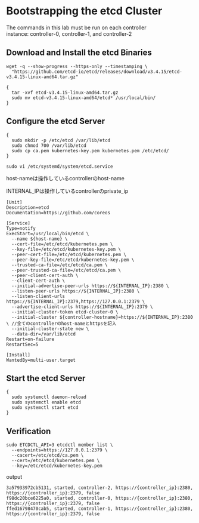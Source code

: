 # Bootstrapping the etcd Cluster
The commands in this lab must be run on each controller instance: controller-0, controller-1, and controller-2

## Download and Install the etcd Binaries
```
wget -q --show-progress --https-only --timestamping \
  "https://github.com/etcd-io/etcd/releases/download/v3.4.15/etcd-v3.4.15-linux-amd64.tar.gz"
```
```
{
  tar -xvf etcd-v3.4.15-linux-amd64.tar.gz
  sudo mv etcd-v3.4.15-linux-amd64/etcd* /usr/local/bin/
}
```
## Configure the etcd Server
```
{
  sudo mkdir -p /etc/etcd /var/lib/etcd
  sudo chmod 700 /var/lib/etcd
  sudo cp ca.pem kubernetes-key.pem kubernetes.pem /etc/etcd/
}
```
```
sudo vi /etc/systemd/system/etcd.service
```
host-nameは操作しているcontrollerのhost-name

INTERNAL_IPは操作しているcontrollerのprivate_ip
```
[Unit]
Description=etcd
Documentation=https://github.com/coreos

[Service]
Type=notify
ExecStart=/usr/local/bin/etcd \
  --name ${host-name} \
  --cert-file=/etc/etcd/kubernetes.pem \
  --key-file=/etc/etcd/kubernetes-key.pem \
  --peer-cert-file=/etc/etcd/kubernetes.pem \
  --peer-key-file=/etc/etcd/kubernetes-key.pem \
  --trusted-ca-file=/etc/etcd/ca.pem \
  --peer-trusted-ca-file=/etc/etcd/ca.pem \
  --peer-client-cert-auth \
  --client-cert-auth \
  --initial-advertise-peer-urls https://${INTERNAL_IP}:2380 \
  --listen-peer-urls https://${INTERNAL_IP}:2380 \
  --listen-client-urls https://${INTERNAL_IP}:2379,https://127.0.0.1:2379 \
  --advertise-client-urls https://${INTERNAL_IP}:2379 \
  --initial-cluster-token etcd-cluster-0 \
  --initial-cluster ${controller-hostname}=https://${INTERNAL_IP}:2380 \ //全てのcontrollerのhost-nameとhttpsを記入
  --initial-cluster-state new \
  --data-dir=/var/lib/etcd
Restart=on-failure
RestartSec=5

[Install]
WantedBy=multi-user.target
```
## Start the etcd Server
```
{
  sudo systemctl daemon-reload
  sudo systemctl enable etcd
  sudo systemctl start etcd
}
```
## Verification
```
sudo ETCDCTL_API=3 etcdctl member list \
  --endpoints=https://127.0.0.1:2379 \
  --cacert=/etc/etcd/ca.pem \
  --cert=/etc/etcd/kubernetes.pem \
  --key=/etc/etcd/kubernetes-key.pem
```
output
```
3a57933972cb5131, started, controller-2, https://{controller_ip}:2380, https://{controller_ip}:2379, false
f98dc20bce6225a0, started, controller-0, https://{controller_ip}:2380, https://{controller_ip}:2379, false
ffed16798470cab5, started, controller-1, https://{controller_ip}:2380, https://{controller_ip}:2379, false
```
